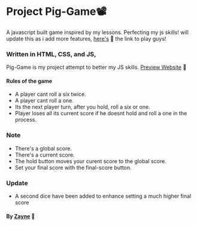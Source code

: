 # Project Pig-Game📽️
A javascript built game inspired by my lessons. Perfecting my js skills!
will update this as i add more features, [here's](https://gip-game.netlify.app/) 🔗 the link to play guys!  

### Written in HTML, CSS, and JS, 
Pig-Game is my project attempt to better my JS skills.
[Preview Website](https://gip-game.netlify.app/) 🔗

#### Rules of the game
* A player cant roll a six twice.
* A player cant roll a one.
* Its the next player turn, after you hold, roll a six or one.
* Player loses all its current score if he doesnt hold and roll a one in the process.

### Note
* There's a global score.
* There's a current score.
* The hold button moves your curent score to the global score.
* Set your final score with the final-score button.

### Update
* A second dice have been added to enhance setting a much higher final score


#### By [Zayne](https://github.com/Tijani-zainab) 👧

